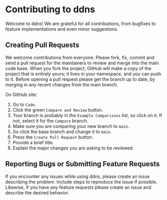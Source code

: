 # Contributing to ddns
Welcome to ddns! We are grateful for all contributions, from bugfixes to feature implementations and
even minor suggestions.

## Creating Pull Requests
We welcome contributions from everyone. Please fork, fix, commit and send a pull request for the
maintainers to review and merge into the main code base. When you fork the project, GitHub will make
a copy of the project that is entirely yours; it lives in your namespace, and you can push to it. 
Before opening a pull request please get the branch up to date, by merging in any recent changes 
from the main branch.

On GitHub site:
1. Go to `Code`.
2. Click the green `Compare and Review` button.
3. Your branch is probably in the `Example Comparisons` list, so click on it. If not, select it for
   the `Compare` branch.
4. Make sure you are comparing your new branch to `main`. 
5. So click the base branch and change it to `main`.
6. Press the `Create Pull Request` button.
7. Provide a brief title.
8. Explain the major changes you are asking to be reviewed. 

## Reporting Bugs or Submitting Feature Requests
If you encounter any issues while using ddns, please create an issue describing the problem. Include
steps to reproduce the issue if possible. Likewise, if you have any feature requests please create 
an issue and describe the desired behavior.